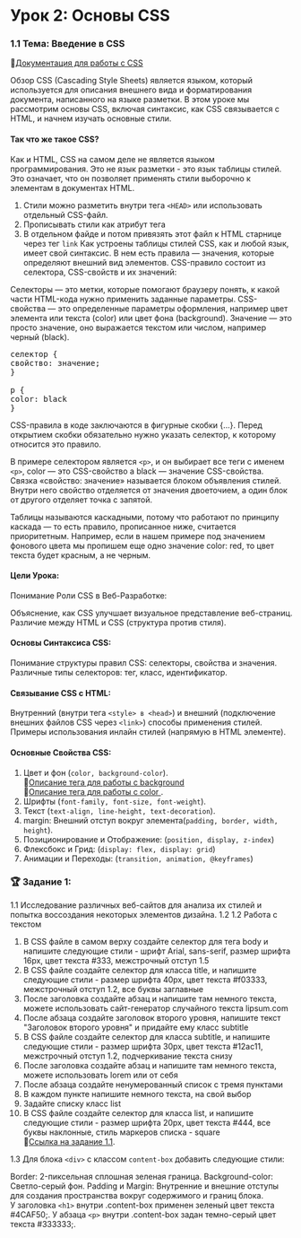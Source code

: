 # Урок 2: Основы CSS
### 1.1 Тема: Введение в CSS
🔗[Документация для работы с СSS ](https://doka.guide/css/)

Обзор
CSS (Cascading Style Sheets) является языком, который используется для описания внешнего вида и форматирования документа, написанного на языке разметки. В этом уроке мы рассмотрим основы CSS, включая синтаксис, как CSS связывается с HTML, и начнем изучать основные стили. </br>
#### Так что же такое CSS?</br>
Как и HTML, CSS на самом деле не является языком программирования. Это не язык разметки - это язык таблицы стилей. Это означает, что он позволяет применять стили выборочно к элементам в документах HTML. 
1) Стили можно разметить внутри тега `<HEAD>` или использовать отдельный CSS-файл. 
2) Прописывать стили как атрибут тега
3) В отдельном файде и потом привязять этот файл к HTML старнице через тег `link`
Как устроены таблицы стилей
CSS, как и любой язык, имеет свой синтаксис. В нем есть правила — значения, которые определяют внешний вид элементов. CSS-правило состоит из селектора, CSS-свойств и их значений:

Селекторы — это метки, которые помогают браузеру понять, к какой части HTML-кода нужно применить заданные параметры.
CSS-свойства — это определенные параметры оформления, например цвет элемента или текста (color) или цвет фона (background).
Значение — это просто значение, оно выражается текстом или числом, например черный (black).
<pre>селектор {
свойство: значение;
} 
 
p {
color: black
}
</pre>
CSS-правила в коде заключаются в фигурные скобки {…}. Перед открытием скобки обязательно нужно указать селектор, к которому относится это правило.

В примере селектором является `<p>`, и он выбирает все теги с именем `<p>`, color — это CSS-свойство а black — значение CSS-свойства. Связка «свойство: значение» называется блоком объявления стилей. Внутри него свойство отделяется от значения двоеточием, а один блок от другого отделяет точка с запятой.

Таблицы называются каскадными, потому что работают по принципу каскада — то есть правило, прописанное ниже, считается приоритетным. Например, если в нашем примере под значением фонового цвета мы пропишем еще одно значение color: red, то цвет текста будет красным, а не черным.

#### Цели Урока:
Понимание Роли CSS в Веб-Разработке:

Объяснение, как CSS улучшает визуальное представление веб-страниц.
Различие между HTML и CSS (структура против стиля).
#### Основы Синтаксиса CSS:

Понимание структуры правил CSS: селекторы, свойства и значения.
Различные типы селекторов: тег, класс, идентификатор.
#### Связывание CSS с HTML:
Внутренний (внутри тега `<style> в <head>`) и внешний (подключение внешних файлов CSS через `<link>`) способы применения стилей.
Примеры использования инлайн стилей (напрямую в HTML элементе).
#### Основные Свойства CSS:
1) Цвет и фон (`color, background-color`).</br>🔗[Описание тегa для работы с background ](https://doka.guide/css/background-color/)</br>🔗[Описание тегa для работы с color ](https://doka.guide/css/color/).
2) Шрифты (`font-family, font-size, font-weight`).
3) Текст (`text-align, line-height, text-decoration`).
4) margin: Внешний отступ вокруг элемента(`padding, border, width, height`).
5) Позиционирование и Отображение: (`position, display, z-index`)
6) Флексбокс и Грид: (`display: flex, display: grid`)
7) Анимации и Переходы: (`transition, animation, @keyframes`)

### 🏆 Задание 1:
 1.1 Исследование различных веб-сайтов для анализа их стилей и попытка воссоздания некоторых элементов дизайна.
 1.2 
 1.2 Работа с текстом 
 
1) В CSS файле в самом верху создайте селектор для тега body и напишите следующие стили - шрифт Arial, sans-serif, размер шрифта 16px, цвет текста #333, межстрочный отступ 1.5
2) В CSS файле создайте селектор для класса title, и напишите следующие стили - размер шрифта 40px, цвет текста #f03333, межстрочный отступ 1.2, все буквы заглавные
3) После заголовка создайте абзац и напишите там немного текста, можете использовать сайт-генератор случайного текста lipsum.com
4) После абзаца создайте заголовок второго уровня, напишите текст "Заголовок второго уровня" и придайте ему класс subtitle
5) В CSS файле создайте селектор для класса subtitle, и напишите следующие стили - размер шрифта 30px, цвет текста #12ac11, межстрочный отступ 1.2, подчеркивание текста снизу
6) После заголовка создайте абзац и напишите там немного текста, можете использовать lorem или от себя
7) После абзаца создайте ненумерованный список с тремя пунктами
8) В каждом пункте напишите немного текста, на свой выбор
9) Задайте списку класс list
10) В CSS файле создайте селектор для класса list, и напишите следующие стили - размер шрифта 20px, цвет текста #444, все буквы наклонные, стиль маркеров списка - square </br>
🔗[Ссылка на задание 1.1](). </br>

 1.3 Для блока `<div>` с классом `content-box` добавить следующие стили:

   Border: 2-пиксельная сплошная зеленая граница.
  Background-color: Светло-серый фон.
 Padding и Margin: Внутренние и внешние отступы для создания пространства вокруг содержимого и границ блока.  
  У заголовка `<h1>` внутри .content-box применен зеленый цвет текста #4CAF50;.
У абзаца `<p>` внутри .content-box задан темно-серый цвет текста #333333;.


